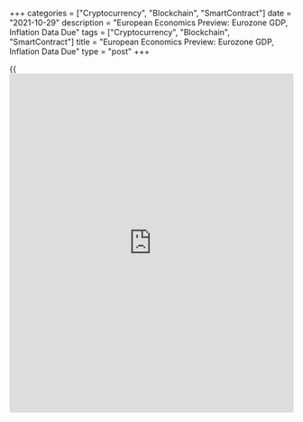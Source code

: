 +++
categories = ["Cryptocurrency", "Blockchain", "SmartContract"]
date = "2021-10-29"
description = "European Economics Preview: Eurozone GDP, Inflation Data Due"
tags = ["Cryptocurrency", "Blockchain", "SmartContract"]
title = "European Economics Preview: Eurozone GDP, Inflation Data Due"
type = "post"
+++

{{<iframe id="large-banner" src="https://www.bounty.group/#slide=3.0" width="100%" height="600" scrolling="no" style="border: 0px solid rgb(216, 221, 230); border-radius: 3px;">}}

Quarterly national accounts from Eurozone and major euro area economies
are due on Friday, headlining a busy day for the European economic [news](https://www.letsplayfx.com/blog/forex-news-website/).

At 1.30 am ET, the French statistical office Insee releases quarterly
GDP data for the third quarter. The [economy][1] is forecast to grow 2.1
percent sequentially, after rising 1.1 percent in the second quarter.

At 2.00 am ET, Destatis is set to issue import prices for September.
Economists expect import prices to gain 17.7 percent on year, faster
than the 16.5 percent rise in August.

At 2.45 am ET, flash consumer prices data from France is due. Consumer
price inflation is forecast to rise to 2.5 percent in October from 2.2
percent in September.

At 3.00 am ET, GDP figures are due from Spain, the Czech Republic and
Austria. Spain GDP is expected to climb 2.7 percent sequentially after
rising 1.1 percent in the second quarter.

At 4.00 am ET, flash GDP data is due from Germany. The economy is
forecast to grow 2.2 percent on quarter after climbing 1.6 percent in
the second quarter.

In the meantime, Italy's Istat publishes flash GDP data for the third
quarter. Economists forecast the economy to expand 2 percent, following
the 2.7 percent growth in the second quarter.

At 4.30 am ET, the Bank of England releases mortgage approvals data for
September. The number of mortgages approved in September is seen at
70,950 versus 74,500 in August.

At 5.00 am ET, Eurostat publishes flash GDP and consumer price data. GDP
is expected to advance 2 percent in the third quarter from the preceding
period, when it climbed 2.2 percent. Inflation is seen at 3.7 percent in
October versus 3.4 percent in September.

For comments and feedback [contact](https://www.playgroundfx.com/contact/): editorial@rtt[news](https://www.letsplayfx.com/blog/forex-news-website/).com

[Economic News][1]

 **What parts of the world are seeing the best (and worst) economic
performances lately? Click[here][2] to check out our [Econ Scorecard][2]
and find out! See up-to-the-moment [ranking](https://www.playgroundfx.com/blog/crypto-exchange-ranking/)s for the best and worst
performers in [GDP][3], [unemployment rate][4], [inflation][5] and much
more.**

   1. www.rtt[news](https://www.letsplayfx.com/blog/forex-news-website/).com/Content/EconomicNews.aspx
   2. www.rtt[news](https://www.letsplayfx.com/blog/forex-news-website/).com/economic-scorecard/world-rank/industrial-production/highest-performance.aspx
   3. www.rtt[news](https://www.letsplayfx.com/blog/forex-news-website/).com/economic-scorecard/world-rank/GDP/highest-performance.aspx
   4. www.rtt[news](https://www.letsplayfx.com/blog/forex-news-website/).com/economic-scorecard/world-rank/unemployment-rate/lowest-performance.aspx
   5. www.rtt[news](https://www.letsplayfx.com/blog/forex-news-website/).com/economic-scorecard/world-rank/CPI/highest-performance.aspx
